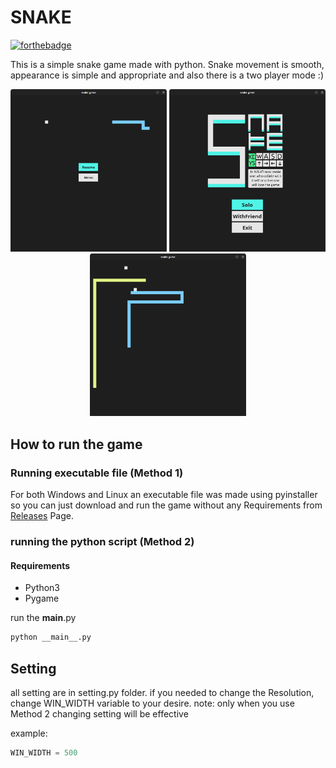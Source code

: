 # SNAKE

[![forthebadge](https://forthebadge.com/images/badges/made-with-python.svg)](https://forthebadge.com)

This is a simple snake game made with python.
Snake movement is smooth, appearance is simple and appropriate and also there is a two player mode :)

<p float="left" align="center">
  <img src="./screenshots/game1.png" width="250" />
  <img src="./screenshots/menu.png" width="250" /> 
  <img src="./screenshots/game2.png" width="250" />
</p>

## How to run the game

### Running executable file (Method 1)

For both Windows and Linux an executable file was made using pyinstaller so you can just download and run the game without any Requirements from [Releases](https://github.com/dalmamad/snake-py/releases) Page.

### running the python script (Method 2)

#### Requirements

- Python3
- Pygame

run the **main**.py

```python
python __main__.py
```

## Setting

all setting are in setting.py folder.
if you needed to change the Resolution, change WIN_WIDTH variable to your desire.
note: only when you use Method 2 changing setting will be effective

example:

```python
WIN_WIDTH = 500
```
